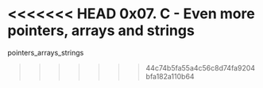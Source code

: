 <<<<<<< HEAD
0x07. C - Even more pointers, arrays and strings
=======
pointers_arrays_strings
>>>>>>> 44c74b5fa55a4c56c8d74fa9204bfa182a110b64
